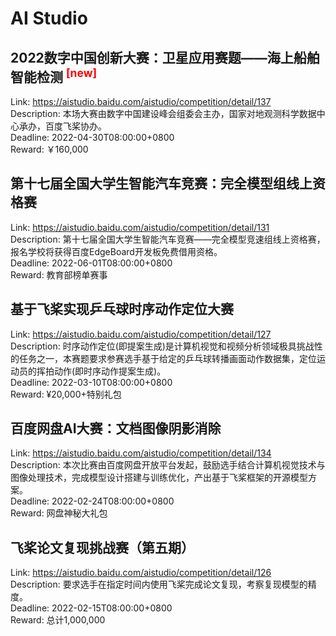 # AI Studio



## 2022数字中国创新大赛：卫星应用赛题——海上船舶智能检测 <sup style="color:red">[new]<sup>  

Link: https://aistudio.baidu.com/aistudio/competition/detail/137  
Description: 本场大赛由数字中国建设峰会组委会主办，国家对地观测科学数据中心承办，百度飞桨协办。  
Deadline: 2022-04-30T08:00:00+0800  
Reward: ￥160,000  


## 第十七届全国大学生智能汽车竞赛：完全模型组线上资格赛

Link: https://aistudio.baidu.com/aistudio/competition/detail/131  
Description: 第十七届全国大学生智能汽车竞赛——完全模型竞速组线上资格赛，报名学校将获得百度EdgeBoard开发板免费借用资格。  
Deadline: 2022-06-01T08:00:00+0800  
Reward: 教育部榜单赛事  


## 基于飞桨实现乒乓球时序动作定位大赛

Link: https://aistudio.baidu.com/aistudio/competition/detail/127  
Description: 时序动作定位(即提案生成)是计算机视觉和视频分析领域极具挑战性的任务之一，本赛题要求参赛选手基于给定的乒乓球转播画面动作数据集，定位运动员的挥拍动作(即时序动作提案生成)。  
Deadline: 2022-03-10T08:00:00+0800  
Reward: ¥20,000+特别礼包  


## 百度网盘AI大赛：文档图像阴影消除

Link: https://aistudio.baidu.com/aistudio/competition/detail/134  
Description: 本次比赛由百度网盘开放平台发起，鼓励选手结合计算机视觉技术与图像处理技术，完成模型设计搭建与训练优化，产出基于飞桨框架的开源模型方案。  
Deadline: 2022-02-24T08:00:00+0800  
Reward: 网盘神秘大礼包  


## 飞桨论文复现挑战赛（第五期）

Link: https://aistudio.baidu.com/aistudio/competition/detail/126  
Description: 要求选手在指定时间内使用飞桨完成论文复现，考察复现模型的精度。  
Deadline: 2022-02-15T08:00:00+0800  
Reward: 总计1,000,000  

